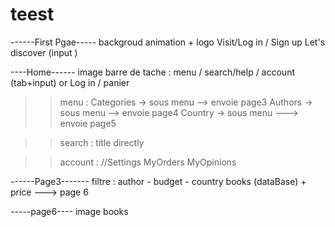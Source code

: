 # teest

------First Pgae-----
backgroud animation + logo 
Visit/Log in / Sign up 
Let's discover (input ) 

----Home------
 image <logo>
 barre de tache : menu / search/help / account (tab+input) or Log in / panier
 
 >> menu : 
   Categories -> sous menu  --> envoie page3
   Authors -> sous menu  --> envoie page4
   Country -> sous menu ---> envoie page5
   
 >>search : title directly 
 
 >>account : 
  //Settings 
  MyOrders
  MyOpinions 
  
 ------Page3-------
 filtre : author - budget - country 
 books (dataBase) + price ---> page 6 
 
 -----page6----
 image books 
 
 
 
 
  
  
 

